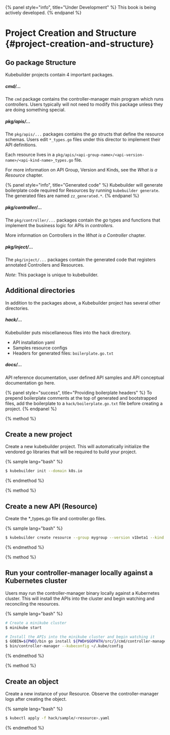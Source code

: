 {% panel style="info", title="Under Development" %}
This book is being actively developed.
{% endpanel %}

# Project Creation and Structure {#project-creation-and-structure}

## Go package Structure

Kubebuilder projects contain 4 important packages.

##### cmd/...

The `cmd` package contains the controller-manager main program which runs controllers.  Users typically
will not need to modify this package unless they are doing something special.

##### pkg/apis/...

The `pkg/apis/...` packages contains the *go* structs that define the resource schemas.
Users edit `*_types.go` files under this director to implement their API definitions.

Each resource lives in a `pkg/apis/<api-group-name>/<api-version-name>/<api-kind-name>_types.go`
file.

For more information on API Group, Version and Kinds, see the *What is a Resource* chapter.

{% panel style="info", title="Generated code" %}
Kubebuilder will generate boilerplate code required for Resources by running
`kubebuilder generate`.  The generated files are named `zz_generated.*`.
{% endpanel %}

##### pkg/controller/...

The `pkg/controller/...` packages contain the *go* types and functions that implement the
business logic for APIs in *controllers*.

More information on Controllers in the *What is a Controller* chapter.

##### pkg/inject/...

The `pkg/inject/...` packages contain the generated code that registers annotated
Controllers and Resources.

*Note*: This package is unique to kubebuilder.

## Additional directories

In addition to the packages above, a Kubebuilder project has several other directories.

##### hack/...

Kubebuilder puts miscellaneous files into the hack directory.

- API installation yaml
- Samples resource configs
- Headers for generated files: `boilerplate.go.txt`

##### docs/...

API reference documentation, user defined API samples and API conceptual documentation go here.

{% panel style="success", title="Providing boilerplate headers" %}
To prepend boilerplate comments at the top of generated and bootstrapped files,
add the boilerplate to a `hack/boilerplate.go.txt` file before creating a project.
{% endpanel %}

{% method %}
## Create a new project

Create a new kubebuilder project.  This will automatically initialize the vendored go libraries
that will be required to build your project.

{% sample lang="bash" %}
```bash
$ kubebuilder init --domain k8s.io
```
{% endmethod %}

{% method %}
## Create a new API (Resource)

Create the *_types.go file and controller.go files.

{% sample lang="bash" %}
```bash
$ kubebuilder create resource --group mygroup --version v1beta1 --kind MyKind
```
{% endmethod %}

{% method %}
## Run your controller-manager locally against a Kubernetes cluster

Users may run the controller-manager binary locally against a Kubernetes cluster.  This will
install the APIs into the cluster and begin watching and reconciling the resources.

{% sample lang="bash" %}
```bash
# Create a minikube cluster
$ minikube start

# Install the APIs into the minikube cluster and begin watching it
$ GOBIN=${PWD}/bin go install ${PWD#$GOPATH/src/}/cmd/controller-manager
$ bin/controller-manager --kubeconfig ~/.kube/config
```
{% endmethod %}

{% method %}
## Create an object

Create a new instance of your Resource.  Observe the controller-manager logs after creating the object.

{% sample lang="bash" %}
```bash
$ kubectl apply -f hack/sample/<resource>.yaml
```
{% endmethod %}
